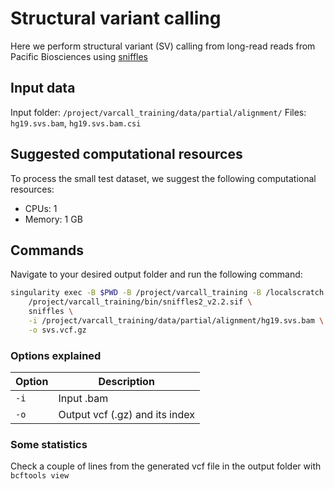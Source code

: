 # Structural variant calling

Here we perform structural variant (SV) calling from long-read reads from Pacific Biosciences using [sniffles](https://github.com/fritzsedlazeck/Sniffles)

## Input data

Input folder: `/project/varcall_training/data/partial/alignment/`
Files: `hg19.svs.bam`, `hg19.svs.bam.csi`

## Suggested computational resources

To process the small test dataset, we suggest the following computational resources:

- CPUs: 1
- Memory: 1 GB

## Commands

Navigate to your desired output folder and run the following command:

```bash
singularity exec -B $PWD -B /project/varcall_training -B /localscratch \
	/project/varcall_training/bin/sniffles2_v2.2.sif \
	sniffles \
	-i /project/varcall_training/data/partial/alignment/hg19.svs.bam \
	-o svs.vcf.gz
```

### Options explained

| Option | Description |
|--------|-------------|	
| `-i` | Input .bam |
| `-o` | Output vcf (.gz) and its index |

### Some statistics

Check a couple of lines from the generated vcf file in the output folder with `bcftools view`
